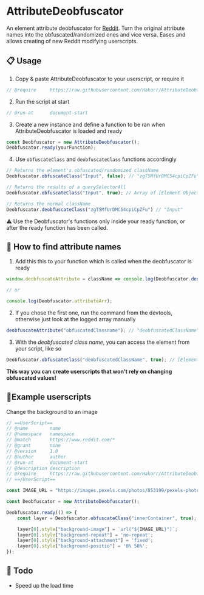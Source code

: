 # AttributeDeobfuscator

An element attribute deobfuscator for [Reddit](https://www.reddit.com). Turn the original attribute names into the obfuscated/randomized ones and vice versa. Eases and allows creating of new Reddit modifying userscripts.

## 📋 Usage

1) Copy & paste AttributeDeobfuscator to your userscript, or require it
```js
// @require     https://raw.githubusercontent.com/Hakorr/AttributeDeobfuscator/main/attributedeobfuscator.js
```

2) Run the script at start
```js
// @run-at      document-start
```

3) Create a new instance and define a function to be ran when AttributeDeobfuscator is loaded and ready
```js
const Deobfuscator = new AttributeDeobfuscator();
Deobfuscator.ready(yourFunction);
```

4) Use `obfuscateClass` and `deobfuscateClass` functions accordingly
```js
// Returns the element's obfuscated/randomized className
Deobfuscator.obfuscateClass("Input", false); // "zgT5MfUrDMC54cpiCpZFu"

// Returns the results of a querySelectorAll
Deobfuscator.obfuscateClass("Input", true); // Array of [Element Object]

// Returns the normal className
Deobfuscator.deobfuscateClass("zgT5MfUrDMC54cpiCpZFu") // "Input"
```

⚠️ Use the Deobfuscator's functions only inside your ready function, or after the ready function has been called.

## 🔎 How to find attribute names

1) Add this this to your function which is called when the deobfuscator is ready
```js
window.deobfuscateAttribute = className => console.log(Deobfuscator.deobfuscateClass(className));

// or

console.log(Deobfuscator.attributeArr);
```

2) If you chose the first one, run the command from the devtools, otherwise just look at the logged array manually
```js
deobfuscateAttribute("obfuscatedClassname"); // "deobfuscatedClassName"
```

3) With the *deobfuscated class name*, you can access the element from your script, like so
```js
Deobfuscator.obfuscateClass("deobfuscatedClassName", true); // [Element]
```

**This way you can create userscripts that won't rely on changing obfuscated values!**

## 💠Example userscripts

Change the background to an image
```js
// ==UserScript==
// @name        name
// @namespace   namespace
// @match       https://www.reddit.com/*
// @grant       none
// @version     1.0
// @author      author
// @run-at      document-start
// @description description
// @require     https://raw.githubusercontent.com/Hakorr/AttributeDeobfuscator/main/attributedeobfuscator.js
// ==/UserScript==

const IMAGE_URL = "https://images.pexels.com/photos/853199/pexels-photo-853199.jpeg";

const Deobfuscator = new AttributeDeobfuscator();

Deobfuscator.ready(() => {
    const layer = Deobfuscator.obfuscateClass("innerContainer", true);

    layer[0].style["background-image"] = `url("${IMAGE_URL}")`;
    layer[0].style["background-repeat"] = 'no-repeat';
    layer[0].style["background-attachment"] = 'fixed';
    layer[0].style["background-positio"] = '0% 50%';
});
```

## 🚧 Todo

* Speed up the load time
